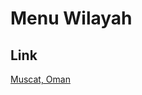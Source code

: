 # Menu Wilayah

## Link

[Muscat, Oman](https://github.com/gigit-pemilu/pemilu-2024-99-luar-negeri/tree/main/pileg-dpr/hitung-suara/sub/99-luar-negeri/sub/78-muscat-oman/sub/01-muscat-oman/sub/0001-muscat-oman)


